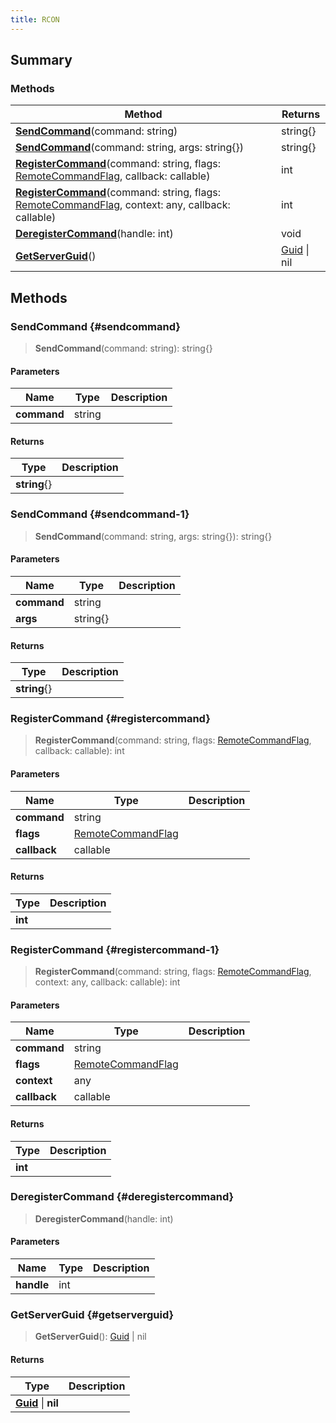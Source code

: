 ```yaml
---
title: RCON
---
```


## Summary

### Methods

| Method | Returns |
| ------ | ------- |
| **[SendCommand](#sendcommand)**(command: string) | string{} |
| **[SendCommand](#sendcommand-1)**(command: string, args: string{}) | string{} |
| **[RegisterCommand](#registercommand)**(command: string, flags: [RemoteCommandFlag](/vext/ref/shared/type/remotecommandflag), callback: callable) | int |
| **[RegisterCommand](#registercommand-1)**(command: string, flags: [RemoteCommandFlag](/vext/ref/shared/type/remotecommandflag), context: any, callback: callable) | int |
| **[DeregisterCommand](#deregistercommand)**(handle: int) | void |
| **[GetServerGuid](#getserverguid)**() | [Guid](/vext/ref/shared/type/guid) \| nil |

## Methods

### SendCommand {#sendcommand}

> **SendCommand**(command: string): string{}

#### Parameters

| Name | Type | Description |
| ---- | ---- | ----------- |
| **command** | string |  |

#### Returns

| Type | Description |
| ---- | ----------- |
| **string**{} |  |

### SendCommand {#sendcommand-1}

> **SendCommand**(command: string, args: string{}): string{}

#### Parameters

| Name | Type | Description |
| ---- | ---- | ----------- |
| **command** | string |  |
| **args** | string{} |  |

#### Returns

| Type | Description |
| ---- | ----------- |
| **string**{} |  |

### RegisterCommand {#registercommand}

> **RegisterCommand**(command: string, flags: [RemoteCommandFlag](/vext/ref/shared/type/remotecommandflag), callback: callable): int

#### Parameters

| Name | Type | Description |
| ---- | ---- | ----------- |
| **command** | string |  |
| **flags** | [RemoteCommandFlag](/vext/ref/shared/type/remotecommandflag) |  |
| **callback** | callable |  |

#### Returns

| Type | Description |
| ---- | ----------- |
| **int** |  |

### RegisterCommand {#registercommand-1}

> **RegisterCommand**(command: string, flags: [RemoteCommandFlag](/vext/ref/shared/type/remotecommandflag), context: any, callback: callable): int

#### Parameters

| Name | Type | Description |
| ---- | ---- | ----------- |
| **command** | string |  |
| **flags** | [RemoteCommandFlag](/vext/ref/shared/type/remotecommandflag) |  |
| **context** | any |  |
| **callback** | callable |  |

#### Returns

| Type | Description |
| ---- | ----------- |
| **int** |  |

### DeregisterCommand {#deregistercommand}

> **DeregisterCommand**(handle: int)

#### Parameters

| Name | Type | Description |
| ---- | ---- | ----------- |
| **handle** | int |  |

### GetServerGuid {#getserverguid}

> **GetServerGuid**(): [Guid](/vext/ref/shared/type/guid) \| nil

#### Returns

| Type | Description |
| ---- | ----------- |
| **[Guid](/vext/ref/shared/type/guid)** \| **nil** |  |

